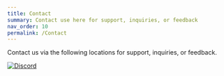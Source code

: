 ```yaml
---
title: Contact
summary: Contact use here for support, inquiries, or feedback
nav_order: 10
permalink: /Contact
---
```



Contact us via the following locations for support, inquiries, or feedback.

[![Discord](https://img.shields.io/badge/The%20Back%20Room-black?style=plastic&logo=discord&logoColor=white&logoSize=auto&label=Discord&labelColor=7289da&color=black)](https://discord.gg/Yxj2t8ZbvX)
